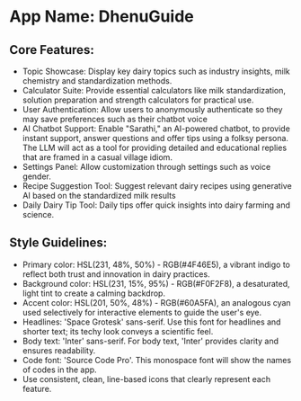 # **App Name**: DhenuGuide

## Core Features:

- Topic Showcase: Display key dairy topics such as industry insights, milk chemistry and standardization methods.
- Calculator Suite: Provide essential calculators like milk standardization, solution preparation and strength calculators for practical use.
- User Authentication: Allow users to anonymously authenticate so they may save preferences such as their chatbot voice
- AI Chatbot Support: Enable "Sarathi," an AI-powered chatbot, to provide instant support, answer questions and offer tips using a folksy persona. The LLM will act as a tool for providing detailed and educational replies that are framed in a casual village idiom.
- Settings Panel: Allow customization through settings such as voice gender.
- Recipe Suggestion Tool: Suggest relevant dairy recipes using generative AI based on the standardized milk results
- Daily Dairy Tip Tool: Daily tips offer quick insights into dairy farming and science.

## Style Guidelines:

- Primary color: HSL(231, 48%, 50%) - RGB(#4F46E5), a vibrant indigo to reflect both trust and innovation in dairy practices.
- Background color: HSL(231, 15%, 95%) - RGB(#F0F2F8), a desaturated, light tint to create a calming backdrop.
- Accent color: HSL(201, 50%, 48%) - RGB(#60A5FA), an analogous cyan used selectively for interactive elements to guide the user's eye.
- Headlines: 'Space Grotesk' sans-serif. Use this font for headlines and shorter text; its techy look conveys a scientific feel.
- Body text: 'Inter' sans-serif. For body text, 'Inter' provides clarity and ensures readability.
- Code font: 'Source Code Pro'. This monospace font will show the names of codes in the app.
- Use consistent, clean, line-based icons that clearly represent each feature.
